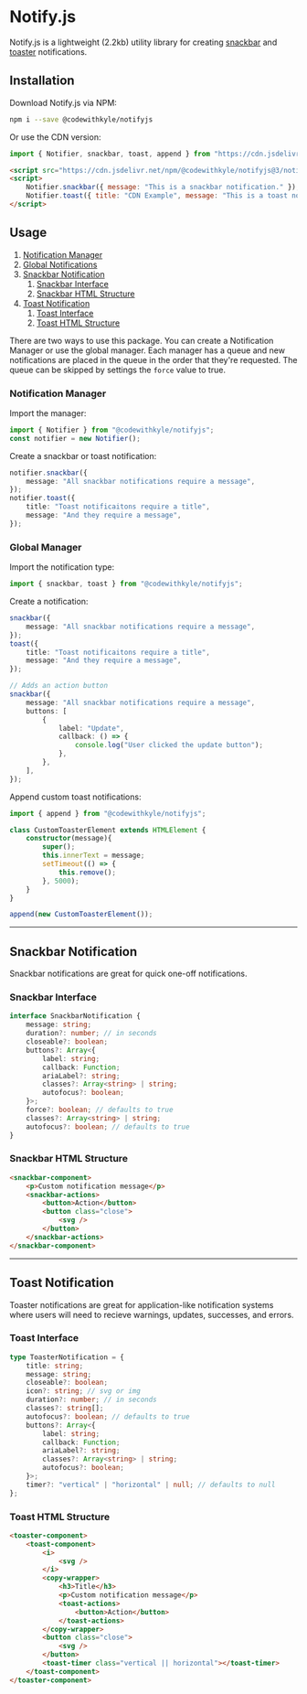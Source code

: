 # Notify.js

Notify.js is a lightweight (2.2kb) utility library for creating [snackbar](https://material.io/develop/web/components/snackbars/) and [toaster](https://www.carbondesignsystem.com/components/notification/code/) notifications.

## Installation

Download Notify.js via NPM:

```sh
npm i --save @codewithkyle/notifyjs
```

Or use the CDN version:

```javascript
import { Notifier, snackbar, toast, append } from "https://cdn.jsdelivr.net/npm/@codewithkyle/notifyjs@3/notify.min.mjs";
```

```html
<script src="https://cdn.jsdelivr.net/npm/@codewithkyle/notifyjs@3/notify.min.js"></script>
<script>
    Notifier.snackbar({ message: "This is a snackbar notification." });
    Notifier.toast({ title: "CDN Example", message: "This is a toast notification." });
</script>
```

## Usage

1. [Notification Manager](#notification-manager)
1. [Global Notifications](#global-manager)
1. [Snackbar Notification](#snackbar-notification)
    1. [Snackbar Interface](#snackbar-interface)
    1. [Snackbar HTML Structure](#snackbar-html-structure)
1. [Toast Notification](#toast-notification)
    1. [Toast Interface](#toast-interface)
    1. [Toast HTML Structure](#toast-html-structure)

There are two ways to use this package. You can create a Notification Manager or use the global manager. Each manager has a queue and new notifications are placed in the queue in the order that they're requested. The queue can be skipped by settings the `force` value to true.

### Notification Manager

Import the manager:

```typescript
import { Notifier } from "@codewithkyle/notifyjs";
const notifier = new Notifier();
```

Create a snackbar or toast notification:

```typescript
notifier.snackbar({
    message: "All snackbar notifications require a message",
});
notifier.toast({
    title: "Toast notificaitons require a title",
    message: "And they require a message",
});
```

### Global Manager

Import the notification type:

```typescript
import { snackbar, toast } from "@codewithkyle/notifyjs";
```

Create a notification:

```typescript
snackbar({
    message: "All snackbar notifications require a message",
});
toast({
    title: "Toast notificaitons require a title",
    message: "And they require a message",
});

// Adds an action button
snackbar({
    message: "All snackbar notifications require a message",
    buttons: [
        {
            label: "Update",
            callback: () => {
                console.log("User clicked the update button");
            },
        },
    ],
});
```

Append custom toast notifications:

```typescript
import { append } from "@codewithkyle/notifyjs";

class CustomToasterElement extends HTMLElement {
    constructor(message){
        super();
        this.innerText = message;
        setTimeout(() => {
            this.remove();
        }, 5000);
    }
}

append(new CustomToasterElement());
```

---

## Snackbar Notification

Snackbar notifications are great for quick one-off notifications.

### Snackbar Interface 

```typescript
interface SnackbarNotification {
    message: string;
    duration?: number; // in seconds
    closeable?: boolean;
    buttons?: Array<{
        label: string;
        callback: Function;
        ariaLabel?: string;
        classes?: Array<string> | string;
        autofocus?: boolean;
    }>;
    force?: boolean; // defaults to true
    classes?: Array<string> | string;
    autofocus?: boolean; // defaults to true
}
```

### Snackbar HTML Structure

```html
<snackbar-component>
    <p>Custom notification message</p>
    <snackbar-actions>
        <button>Action</button>
        <button class="close">
            <svg />
        </button>
    </snackbar-actions>
</snackbar-component>
```

---

## Toast Notification

Toaster notifications are great for application-like notification systems where users will need to recieve warnings, updates, successes, and errors.

### Toast Interface 

```typescript
type ToasterNotification = {
    title: string;
    message: string;
    closeable?: boolean;
    icon?: string; // svg or img
    duration?: number; // in seconds
    classes?: string[];
    autofocus?: boolean; // defaults to true
    buttons?: Array<{
        label: string;
        callback: Function;
        ariaLabel?: string;
        classes?: Array<string> | string;
        autofocus?: boolean;
    }>;
    timer?: "vertical" | "horizontal" | null; // defaults to null
};
```

### Toast HTML Structure

```html
<toaster-component>
    <toast-component>
        <i>
            <svg />
        </i>
        <copy-wrapper>
            <h3>Title</h3>
            <p>Custom notification message</p>
            <toast-actions>
                <button>Action</button>
            </toast-actions>
        </copy-wrapper>
        <button class="close">
            <svg />
        </button>
        <toast-timer class="vertical || horizontal"></toast-timer>
    </toast-component>
</toaster-component>
```
